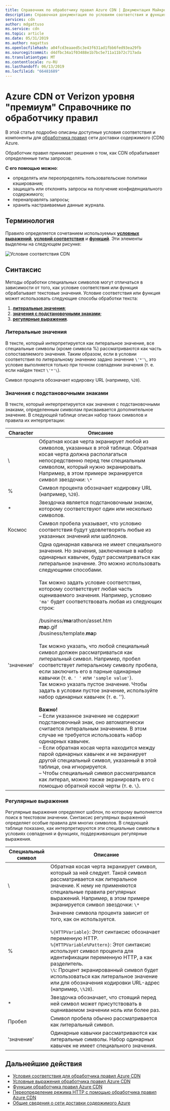 ```yaml
---
title: Справочник по обработчику правил Azure CDN | Документация Майкрософт
description: Справочная документация по условиям соответствия и функциям обработчика правил Azure CDN.
services: cdn
author: mdgattuso
ms.service: cdn
ms.topic: article
ms.date: 05/31/2019
ms.author: magattus
ms.openlocfilehash: a04fcd3eaaed5c3e43f631ad1fbb6fed93ea29fb
ms.sourcegitcommit: d4dfbc34a1f03488e1b7bc5e711a11b72c717ada
ms.translationtype: MT
ms.contentlocale: ru-RU
ms.lasthandoff: 06/13/2019
ms.locfileid: "66481689"
---
```

# <a name="azure-cdn-from-verizon-premium-rules-engine-reference"></a>Azure CDN от Verizon уровня "премиум" Справочнике по обработчику правил

В этой статье подробно описаны доступные условия соответствия и компоненты для [обработчика правил](cdn-verizon-premium-rules-engine.md) сети доставки содержимого (CDN) Azure.

Обработчик правил принимает решения о том, как CDN обрабатывает определенные типы запросов.

**С его помощью можно**:

- определять или переопределять пользовательские политики кэширования;
- защищать или отклонять запросы на получение конфиденциального содержимого;
- перенаправлять запросы;
- хранить настраиваемые данные журнала.

## <a name="terminology"></a>Терминология

Правило определяется сочетанием используемых [**условных выражений**](cdn-verizon-premium-rules-engine-reference-conditional-expressions.md), [**условий соответствия**](cdn-verizon-premium-rules-engine-reference-match-conditions.md) и [**функций**](cdn-verizon-premium-rules-engine-reference-features.md). Эти элементы выделены на следующем рисунке:

 ![Условие соответствия CDN](./media/cdn-rules-engine-reference/cdn-rules-engine-terminology.png)

## <a name="syntax"></a>Синтаксис

Методы обработки специальных символов могут отличаться в зависимости от того, как условие соответствия или функция обрабатывает текстовые значения. Условие соответствия или функция может использовать следующие способы обработки текста:

1. [**литеральные значения**](#literal-values);
2. [**значения с подстановочными знаками**](#wildcard-values);
3. [**регулярные выражения**](#regular-expressions).

### <a name="literal-values"></a>Литеральные значения

В тексте, который интерпретируется как литеральное значение, все специальные символы (кроме символа %) рассматриваются как часть сопоставляемого значения. Таким образом, если в условии соответствия по литеральному значению задано значение `\'*'\`, это условие выполняется только при точном совпадении значения (т. е. если найден текст `\'*'\`).

Символ процента обозначает кодировку URL (например, `%20`).

### <a name="wildcard-values"></a>Значения с подстановочными знаками

В тексте, который интерпретируется как значения с подстановочными знаками, определенным символам присваивается дополнительное значение. В следующей таблице описан набор таких символов и правила их интерпретации:

Character | Описание
----------|------------
\ | Обратная косая черта экранирует любой из символов, указанных в этой таблице. Обратная косая черта должна располагаться непосредственно перед тем специальным символом, который нужно экранировать.<br/>Например, в этом примере экранируется символ звездочки: `\*`
% | Символ процента обозначает кодировку URL (например, `%20`).
\* | Звездочка является подстановочным знаком, которому соответствуют один или несколько символов.
Космос | Символ пробела указывает, что условию соответствия будут удовлетворять любые из указанных значений или шаблонов.
'значение' | Одна одинарная кавычка не имеет специального значения. Но значения, заключенные в набор одинарных кавычек, будут рассматриваться как литеральное значение. Это можно использовать следующими способами.<br><br/>Так можно задать условие соответствия, которому соответствует любая часть оцениваемого значения.  Например, условию `'ma'` будет соответствовать любая из следующих строк: <br/><br/>/business/**ma**rathon/asset.htm<br/>**ma**p.gif<br/>/business/template.**ma**p<br /><br />Так можно указать, что любой специальный символ должен рассматриваться как литеральный символ. Например, пробел соответствует литеральному символу пробела, если заключить его в парные одинарные кавычки (т. е. `' '` или `'sample value'`).<br/>Так можно указать пустое значение. Чтобы задать в условии пустое значение, используйте набор одинарных кавычек (т. е. '').<br /><br/>**Важно!**<br/>– Если указанное значение не содержит подстановочный знак, оно автоматически считается литеральным значением. В этом случае не требуется использовать набор одинарных кавычек.<br/>– Если обратная косая черта находится между парой одинарных кавычек и не экранирует другой специальный символ, указанный в этой таблице, она игнорируется.<br/>– Чтобы специальный символ рассматривался как литерал, можно также экранировать его с помощью обратной косой черты (т. е. `\`).

### <a name="regular-expressions"></a>Регулярные выражения

Регулярные выражения определяют шаблон, по которому выполняется поиск в текстовом значении. Синтаксис регулярных выражений определяет особые правила для многих символов. В следующей таблице показано, как интерпретируются эти специальные символы в условиях совпадения и функциях, поддерживающих регулярные выражения.

Специальный символ | Описание
------------------|------------
\ | Обратная косая черта экранирует символ, который за ней следует. Такой символ рассматривается как литеральное значение. К нему не применяются специальные правила регулярных выражений. Например, в этом примере экранируется символ звездочки: `\*`
% | Значение символа процента зависит от того, как он используется.<br/><br/> `%{HTTPVariable}`: Этот синтаксис обозначает переменную HTTP.<br/>`%{HTTPVariable%Pattern}`: Этот синтаксис использует символ процента для идентификации переменную HTTP, а как разделитель.<br />`\%`: Процент экранированный символ будет использоваться как литеральное значение или для обозначения кодировки URL-адрес (например, `\%20`).
\* | Звездочка обозначает, что стоящий перед ней символ может присутствовать в оцениваемом значении ноль или более раз.
Пробел | Символ пробела обычно рассматривается как литеральный символ.
'значение' | Одинарные кавычки рассматриваются как литеральные символы. Набор одинарных кавычек не имеет специального значения.

## <a name="next-steps"></a>Дальнейшие действия

- [Условия соответствия для обработчика правил Azure CDN](cdn-verizon-premium-rules-engine-reference-match-conditions.md)
- [Условные выражения обработчика правил Azure CDN](cdn-verizon-premium-rules-engine-reference-conditional-expressions.md)
- [Функции обработчика правил Azure CDN](cdn-verizon-premium-rules-engine-reference-features.md)
- [Переопределение режима HTTP с помощью обработчика правил Azure CDN](cdn-verizon-premium-rules-engine.md)
- [Общие сведения о сети доставки содержимого Azure](cdn-overview.md)